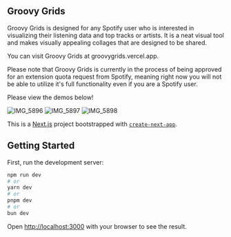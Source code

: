 ## Groovy Grids

Groovy Grids is designed for any Spotify user who is interested in visualizing their listening data and top tracks or artists. It is a neat visual tool and makes visually appealing collages that are designed to be shared. 

You can visit Groovy Grids at groovygrids.vercel.app.

Please note that Groovy Grids is currently in the process of being approved for an extension quota request from Spotify, meaning right now you will not be able to utilize it's full functionality even if you are a Spotify user.

Please view the demos below!

![IMG_5896](https://github.com/SurainSaigal/groovy-grids/assets/73139209/9e1a980d-0da1-4548-abcb-44f96ff7f3a2)
![IMG_5897](https://github.com/SurainSaigal/groovy-grids/assets/73139209/a4ce4cb5-b0e0-4526-b644-b628f5773523)
![IMG_5898](https://github.com/SurainSaigal/groovy-grids/assets/73139209/506906af-4b56-4f8c-b6f7-1b2fa0cf578a)









This is a [Next.js](https://nextjs.org/) project bootstrapped with [`create-next-app`](https://github.com/vercel/next.js/tree/canary/packages/create-next-app).

## Getting Started

First, run the development server:

```bash
npm run dev
# or
yarn dev
# or
pnpm dev
# or
bun dev
```

Open [http://localhost:3000](http://localhost:3000) with your browser to see the result.
